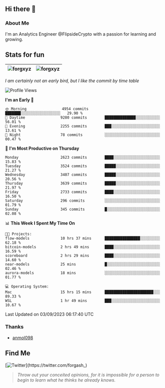 ## Hi there 👋

### About Me

I'm an Analytics Engineer @FlipsideCrypto with a passion for learning and growing.
  
## Stats for fun

| <img align="center" src="https://github-readme-streak-stats.herokuapp.com/?user=forgxyz&theme=tokyonight" alt="forgxyz" /> | <img align="center" src="https://github-readme-stats.vercel.app/api?username=forgxyz&theme=tokyonight&show_icons=true" alt="forgxyz" /> |
| ------------- |------------- |

*I am certainly not an early bird, but I like the commit by time table*  

<!--START_SECTION:waka-->
![Profile Views](http://img.shields.io/badge/Profile%20Views-0-blue)

**I'm an Early 🐤** 

```text
🌞 Morning                4954 commits        ███████░░░░░░░░░░░░░░░░░░   29.90 % 
🌆 Daytime                9280 commits        ██████████████░░░░░░░░░░░   56.01 % 
🌃 Evening                2255 commits        ███░░░░░░░░░░░░░░░░░░░░░░   13.61 % 
🌙 Night                  78 commits          ░░░░░░░░░░░░░░░░░░░░░░░░░   00.47 % 
```
📅 **I'm Most Productive on Thursday** 

```text
Monday                   2623 commits        ████░░░░░░░░░░░░░░░░░░░░░   15.83 % 
Tuesday                  3524 commits        █████░░░░░░░░░░░░░░░░░░░░   21.27 % 
Wednesday                3407 commits        █████░░░░░░░░░░░░░░░░░░░░   20.56 % 
Thursday                 3639 commits        █████░░░░░░░░░░░░░░░░░░░░   21.97 % 
Friday                   2733 commits        ████░░░░░░░░░░░░░░░░░░░░░   16.50 % 
Saturday                 296 commits         ░░░░░░░░░░░░░░░░░░░░░░░░░   01.79 % 
Sunday                   345 commits         █░░░░░░░░░░░░░░░░░░░░░░░░   02.08 % 
```


📊 **This Week I Spent My Time On** 

```text
🐱‍💻 Projects: 
flow-models              10 hrs 37 mins      ████████████████░░░░░░░░░   62.18 % 
bitcoin-models           2 hrs 49 mins       ████░░░░░░░░░░░░░░░░░░░░░   16.59 % 
scoreboard               2 hrs 29 mins       ████░░░░░░░░░░░░░░░░░░░░░   14.60 % 
near-models              25 mins             █░░░░░░░░░░░░░░░░░░░░░░░░   02.46 % 
aurora-models            18 mins             ░░░░░░░░░░░░░░░░░░░░░░░░░   01.77 % 

💻 Operating System: 
Mac                      15 hrs 15 mins      ██████████████████████░░░   89.33 % 
WSL                      1 hr 49 mins        ███░░░░░░░░░░░░░░░░░░░░░░   10.67 % 
```


 Last Updated on 03/09/2023 06:17:40 UTC
<!--END_SECTION:waka-->

### Thanks
 - [anmol098](https://github.com/anmol098/waka-readme-stats/)
  
## Find Me
[![Twitter](https://img.shields.io/twitter/url/https/twitter.com/forgash_.svg?style=social&label=Follow%20%40forgash_)](https://twitter.com/forgash_)


> *Throw out your conceited opinions, for it is impossible for a person to begin to learn what he thinks he already knows.* 
